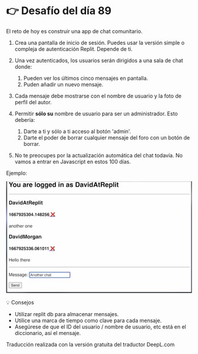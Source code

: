 # 👉 Desafío del día 89

El reto de hoy es construir una app de chat comunitario.

1. Crea una pantalla de inicio de sesión. Puedes usar la versión simple o compleja de autenticación Replit. Depende de ti.
2. Una vez autenticados, los usuarios serán dirigidos a una sala de chat donde:
    1. Pueden ver los últimos cinco mensajes en pantalla.
    2. Puden añadir un nuevo mensaje.
3. Cada mensaje debe mostrarse con el nombre de usuario y la foto de perfil del autor.
4. Permitir **sólo su** nombre de usuario para ser un administrador. Esto debería:
    1. Darte a ti y sólo a ti acceso al botón 'admin'.
    2. Darte el poder de borrar cualquier mensaje del foro con un botón de borrar.

5. No te preocupes por la actualización automática del chat todavía. No vamos a entrar en Javascript en estos 100 días.

Ejemplo:

![alt text](image.png)


<detalles> <sumario> 💡 Consejos </sumario>


- Utilizar replit db para almacenar mensajes. 
- Utilice una marca de tiempo como clave para cada mensaje.
- Asegúrese de que el ID del usuario / nombre de usuario, etc está en el diccionario, así el mensaje.

</detalles>

Traducción realizada con la versión gratuita del traductor DeepL.com